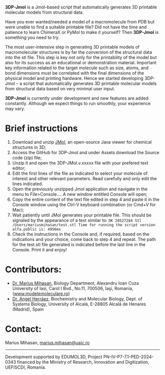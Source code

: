 **3DP-Jmol** is a Jmol-based script that automatically generates 3D printable molecular models from structural data.

Have you ever wanted/needed a model of a macromolecule from PDB but were unable to find a suitable printable file? Did not have the time and patience to learn ChimeraX or PyMol to make it yourself? Then **3DP-Jmol** is something you need to try. 

The most user-intensive step in generating 3D printable models of macromolecular structures is by far the conversion of the structural data into the stl file. This step is key not only for the printability of the model but also for its success as an educational or demonstration material. Important key information related to the target molecule such as size, atoms, and bond dimensions must be correlated with the final dimensions of the physical model and printing hardware. Hence we started developing 3DP-Jmol – a script that automatically generates 3D printable molecular models from structural data based on very minimal user input.  

**3DP-Jmol** is currently under development and new features are added constantly. Although we expect things to run smoothly, your experience may vary.

# **Brief instructions**
1. Download and unzip [JMol](https://jmol.sourceforge.net/), an open-source Java viewer for chemical structures in 3D;
2. Access the GitHub for  3DP-Jmol and under Assets download the  Source code (zip) file;
3. Unzip it and open the  3DP-JMol.v.xxxxx file with your prefered text editor;
4. Edit the first lines of the file as indicated to select your molecule of interest and other relevant parameters. Read carefully and only edit the lines indicated. 
5. Open the previously unzipped  Jmol application and navigate in the menu to File>Console….  A new window entitled Console will open; 
6. Copy the entire content of the text file edited in step 4 and paste it in the Console window using the Ctrl-V  keyboard combination (or Cmd+V for Mac);
7. Wait patiently until JMol generates your printable file. This should be signaled by the appearance of a text similar to:
   `OK 20527284 Stl /Users/mariusmihasan/test.stl
   Time for running the script version alfa.public is: 4956ms`
9. Check the instructions in the Console and, if required, based on the indications and your choice, come back to step 4 and repeat. The path for the test.stl  file generated is indicated before the last line in the Console. Print it and enjoy!

# **Contributors**: 
- [Dr. Marius Mihasan](https://modelemoleculare.ro/), Biology Department, Alexandru Ioan Cuza University of Iasi, Carol I Bvd., No.11, 700506, Iaşi, Romania, (www.modelemoleculare.ro)
- [Dr. Angel Herráez](https://biomodel.uah.es/), Biochemistry and Molecular Biology, Dept. of Systems Biology, University of Alcalá, E-28805 Alcalá de Henares  (Madrid), Spain 

# **Contact**: 
Marius Mihasan, marius.mihasan@uaic.ro

-------------------------------------------
Development supported by EDUMOL3D, Project PN-IV-P7-7.1-PED-2024-0343 financed by the Ministry of Research, Innovation and Digitization, UEFISCDI, Romania.
